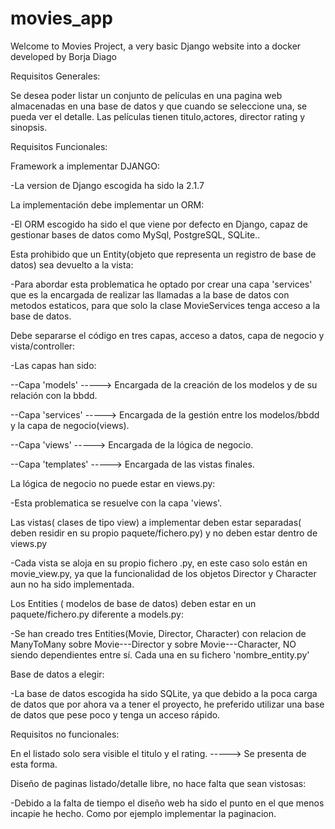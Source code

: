 # movies_app
Welcome to Movies Project, a very basic Django website into a docker developed by Borja Diago

Requisitos Generales:

Se desea poder listar un conjunto de películas en una pagina web almacenadas en una base de datos y que cuando se seleccione una, se pueda ver el detalle. Las películas tienen titulo,actores, director rating y sinopsis. 


Requisitos Funcionales:

Framework a implementar DJANGO:

-La version de Django escogida ha sido la 2.1.7


La implementación debe implementar un ORM:

-El ORM escogido ha sido el que viene por defecto en Django, capaz de gestionar bases de datos como MySql, PostgreSQL, SQLite..


Esta prohibido que un Entity(objeto que representa un registro de base de datos) sea devuelto a la vista:

-Para abordar esta problematica he optado por crear una capa 'services' que es la encargada de realizar las llamadas a la base de datos con metodos estaticos, para que solo la clase MovieServices tenga acceso a la base de datos.


Debe separarse el código en tres capas, acceso a datos, capa de negocio y vista/controller:

-Las capas han sido:

--Capa 'models' -----> Encargada de la creación de los modelos y de su relación con la bbdd.

--Capa 'services' -----> Encargada de la gestión entre los modelos/bbdd y la capa de negocio(views).

--Capa 'views' -----> Encargada de la lógica de negocio.

--Capa 'templates' -----> Encargada de las vistas finales.


La lógica de negocio no puede estar en views.py:

-Esta problematica se resuelve con la capa 'views'.


Las vistas( clases de tipo view) a implementar deben estar separadas( deben residir en su propio paquete/fichero.py) y no deben estar dentro de views.py

-Cada vista se aloja en su propio fichero .py, en este caso solo están en movie_view.py, ya que la funcionalidad de los objetos Director y Character aun no ha sido implementada.


Los Entities ( modelos de base de datos) deben estar en un paquete/fichero.py diferente a models.py:

-Se han creado tres Entities(Movie, Director, Character) con relacion de ManyToMany sobre Movie---Director y sobre Movie---Character, NO siendo dependientes entre sí. Cada una en su fichero 'nombre_entity.py'

Base de datos a elegir:

-La base de datos escogida ha sido SQLite, ya que debido a la poca carga de datos que por ahora va a tener el proyecto, he preferido utilizar una base de datos que pese poco y tenga un acceso rápido.


Requisitos no funcionales:

En el listado solo sera visible el titulo y el rating. -----> Se presenta de esta forma.

Diseño de paginas listado/detalle libre, no hace falta que sean vistosas:

-Debido a la falta de tiempo el diseño web ha sido el punto en el que menos incapie he hecho. Como por ejemplo implementar la paginacion.
